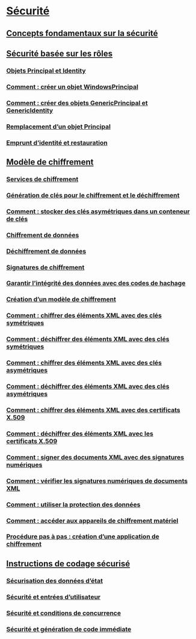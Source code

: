# [Sécurité](index.md)
## [Concepts fondamentaux sur la sécurité](key-security-concepts.md)
## [Sécurité basée sur les rôles](role-based-security.md)
### [Objets Principal et Identity](principal-and-identity-objects.md)
### [Comment : créer un objet WindowsPrincipal](how-to-create-a-windowsprincipal-object.md)
### [Comment : créer des objets GenericPrincipal et GenericIdentity](how-to-create-genericprincipal-and-genericidentity-objects.md)
### [Remplacement d’un objet Principal](replacing-a-principal-object.md)
### [Emprunt d’identité et restauration](impersonating-and-reverting.md)
## [Modèle de chiffrement](cryptography-model.md)
### [Services de chiffrement](cryptographic-services.md)
### [Génération de clés pour le chiffrement et le déchiffrement](generating-keys-for-encryption-and-decryption.md)
### [Comment : stocker des clés asymétriques dans un conteneur de clés](how-to-store-asymmetric-keys-in-a-key-container.md)
### [Chiffrement de données](encrypting-data.md)
### [Déchiffrement de données](decrypting-data.md)
### [Signatures de chiffrement](cryptographic-signatures.md)
### [Garantir l’intégrité des données avec des codes de hachage](ensuring-data-integrity-with-hash-codes.md)
### [Création d’un modèle de chiffrement](creating-a-cryptographic-scheme.md)
### [Comment : chiffrer des éléments XML avec des clés symétriques](how-to-encrypt-xml-elements-with-symmetric-keys.md)
### [Comment : déchiffrer des éléments XML avec des clés symétriques](how-to-decrypt-xml-elements-with-symmetric-keys.md)
### [Comment : chiffrer des éléments XML avec des clés asymétriques](how-to-encrypt-xml-elements-with-asymmetric-keys.md)
### [Comment : déchiffrer des éléments XML avec des clés asymétriques](how-to-decrypt-xml-elements-with-asymmetric-keys.md)
### [Comment : chiffrer des éléments XML avec des certificats X.509](how-to-encrypt-xml-elements-with-x-509-certificates.md)
### [Comment : déchiffrer des éléments XML avec les certificats X.509](how-to-decrypt-xml-elements-with-x-509-certificates.md)
### [Comment : signer des documents XML avec des signatures numériques](how-to-sign-xml-documents-with-digital-signatures.md)
### [Comment : vérifier les signatures numériques de documents XML](how-to-verify-the-digital-signatures-of-xml-documents.md)
### [Comment : utiliser la protection des données](how-to-use-data-protection.md)
### [Comment : accéder aux appareils de chiffrement matériel](how-to-access-hardware-encryption-devices.md)
### [Procédure pas à pas : création d’une application de chiffrement](walkthrough-creating-a-cryptographic-application.md)
## [Instructions de codage sécurisé](secure-coding-guidelines.md)
### [Sécurisation des données d’état](securing-state-data.md)
### [Sécurité et entrées d’utilisateur](security-and-user-input.md)
### [Sécurité et conditions de concurrence](security-and-race-conditions.md)
### [Sécurité et génération de code immédiate](security-and-on-the-fly-code-generation.md)

